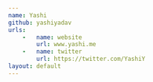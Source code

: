 ```yaml
---
name: Yashi
github: yashiyadav
urls:
    -   name: website
        url: www.yashi.me
    -   name: twitter
        url: https://twitter.com/YashiY
layout: default
---
```

